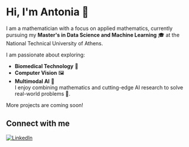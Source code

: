 # Hi, I'm Antonia 👋

I am a mathematician with a focus on applied mathematics, currently pursuing my **Master's in Data Science and Machine Learning** 🎓 at the National Technical University of Athens. 


I am passionate about exploring:  
- **Biomedical Technology** 🧬  
- **Computer Vision** 🖼️  
- **Multimodal AI** 🤖  
I enjoy combining mathematics and cutting-edge AI research to solve real-world problems 🌟.


More projects are coming soon!

## Connect with me
[![LinkedIn](https://img.shields.io/badge/LinkedIn-Profile-blue?style=for-the-badge&logo=linkedin)](https://www.linkedin.com/in/antonia-korre-148187271/)
